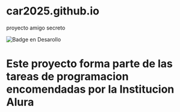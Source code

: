 # car2025.github.io
proyecto amigo secreto

![Badge en Desarollo](https://car2025.github.io/assets/amigo-secreto.png)

<h1><p>Este proyecto forma parte de las tareas de programacion encomendadas por la Institucion Alura  </p></h1>
